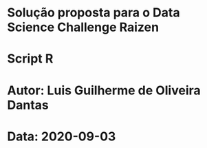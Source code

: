 # Solução proposta para o Data Science Challenge Raizen

# Script R
# Autor: Luis Guilherme de Oliveira Dantas
# Data: 2020-09-03




